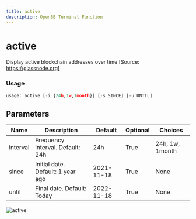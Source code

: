 ```yaml
---
title: active
description: OpenBB Terminal Function
---
```


# active

Display active blockchain addresses over time [Source: https://glassnode.org]

### Usage 
```python
usage: active [-i {24h,1w,1month}] [-s SINCE] [-u UNTIL]
```

## Parameters

| Name | Description | Default | Optional | Choices |
| ---- | ----------- | ------- | -------- | ------- |
| interval | Frequency interval. Default: 24h | 24h | True | 24h, 1w, 1month |
| since | Initial date. Default: 1 year ago | 2021-11-18 | True | None |
| until | Final date. Default: Today | 2022-11-18 | True | None |


![active](https://user-images.githubusercontent.com/46355364/154058739-e30fed47-c86f-4aef-a699-1bc69180c607.png)


